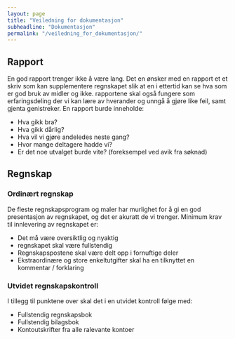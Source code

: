 ```yaml
---
layout: page
title: "Veiledning for dokumentasjon"
subheadline: "Dokumentasjon"
permalink: "/veiledning_for_dokumentasjon/"
---
```


## Rapport
En god rapport trenger ikke å være lang. Det en ønsker med en rapport et et skriv som kan supplementere regnskapet slik at en i ettertid kan se hva som er god bruk av midler og ikke.
rapportene skal også fungere som erfaringsdeling der vi kan lære av hverander og unngå å gjøre like feil, samt gjenta genistreker. 
En rapport burde inneholde:
* Hva gikk bra?
* Hva gikk dårlig?
* Hva vil vi gjøre andeledes neste gang?
* Hvor mange deltagere hadde vi? 
* Er det noe utvalget burde vite? (foreksempel ved avik fra søknad)

## Regnskap
### Ordinært regnskap
De fleste regnskapsprogram og maler har murlighet for å gi en god presentasjon av regnskapet, og det er akuratt de vi trenger.
Minimum krav til innlevering av regnskapet er:
* Det må være oversiktlig og nyaktig
* regnskapet skal være fullstendig
* Regnskapspostene skal være delt opp i fornuftige deler
* Ekstraordinære og store enkeltutgifter skal ha en tilknyttet en kommentar / forklaring

### Utvidet regnskapskontroll
I tillegg til punktene over skal det i en utvidet kontroll følge med:
* Fullstendig regnskapsbok
* Fullstendig bilagsbok
* Kontoutskrifter fra alle ralevante kontoer
